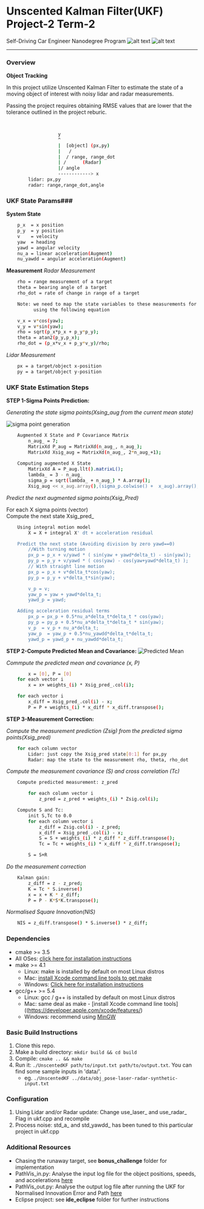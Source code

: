 # **Unscented Kalman Filter(UKF) Project-2 Term-2**
Self-Driving Car Engineer Nanodegree Program
![alt text][image0]
![alt text][image1]

[//]: # (Image References)
[image0]: ./Docs/ukf_xy.png "xy result"
[image1]: ./Docs/RunAwayRobot.png "Runaway Robot"
[image2]: ./Docs/SigmaGen.png "Sigma Point Generation"
[image3]: ./Docs/PredictedMean.png "Predicted Mean"
[source1]: ./data/PathVis_in.py "log input check"
[source2]: ./data/PathVis_out.py "log output check"


---

### Overview ###
**Object Tracking**

In this project utilize Unscented Kalman Filter to estimate the state of a moving object of interest with noisy lidar and radar measurements.   

Passing the project requires obtaining RMSE values that are lower that the tolerance outlined in the project reburic. 


```sh

                               
                   y
                   ^     
                   |  [object] (px,py)
                   |   /
                   |  / range, range_dot
                   | /      (Radar)
                   |/ angle
                   ------------> x 
		lidar: px,py
		radar: range,range_dot,angle

```

### UKF State Params###
**System State**
```sh
	p_x  = x position
	p_y  = y position
	v    = velocity 
	yaw  = heading
	yawd = angular velocity
	nu_a = linear acceleration(Augment)
	nu_yawdd = angular acceleration(Augment)
```

**Measurement**
_Radar Measurement_
```sh
	rho = range measurement of a target
	theta = bearing angle of a target
 	rho_dot = rate of change in range of a target 

	Note: we need to map the state variables to these measurements for the correction step
	      using the following equation

	v_x = v*cos(yaw);
	v_y = v*sin(yaw);
	rho = sqrt(p_x*p_x + p_y*p_y);
	theta = atan2(p_y,p_x);
	rho_dot = (p_x*v_x + p_y*v_y)/rho;
```


_Lidar Measurement_
```sh
	px = a target/object x-position
	py = a target/object y-position
```

### UKF State Estimation Steps ###
**STEP 1-Sigma Points Prediction:**

_Generating the state sigma points(Xsing_aug from the current mean state)_

![sigma point generation][image2]

```sh
	Augmented X State and P Covariance Matrix
		n_aug_ = 7;
		MatrixXd P_aug = MatrixXd(n_aug_, n_aug_);
		MatrixXd Xsig_aug = MatrixXd(n_aug_, 2*n_aug_+1);
	
	Computing augmented X State
		MatrixXd A = P_aug.llt().matrixL();
		lambda_ = 3 - n_aug_
		sigma_p = sqrt(lambda_ + n_aug_) * A.array();
		Xsig_aug << x_aug.array(),(sigma_p.colwise() +  x_aug).array(),((-sigma_p).colwise() +  x_aug).array();

```

_Predict the next augmented sigma points(Xsig_Pred)_

For each X sigma points (vector)  
		Compute the next state Xsig_pred_

```sh
	Using integral motion model
		X = X + integral X' dt + acceleration residual 

	Predict the next state (Avoiding division by zero yawd==0)
		//With turning motion
		px_p = p_x + v/yawd * ( sin(yaw + yawd*delta_t) - sin(yaw));
		py_p = p_y + v/yawd * ( cos(yaw) - cos(yaw+yawd*delta_t) );
		// With straight line motion
		px_p = p_x + v*delta_t*cos(yaw);
		py_p = p_y + v*delta_t*sin(yaw);

		v_p = v;
		yaw_p = yaw + yawd*delta_t;
		yawd_p = yawd;

	Adding acceleration residual terms
		px_p = px_p + 0.5*nu_a*delta_t*delta_t * cos(yaw);
		py_p = py_p + 0.5*nu_a*delta_t*delta_t * sin(yaw);
		v_p  = v_p + nu_a*delta_t;
		yaw_p  = yaw_p + 0.5*nu_yawdd*delta_t*delta_t;
		yawd_p = yawd_p + nu_yawdd*delta_t;	
```


**STEP 2-Compute Predicted Mean and Covariance:**
![Predicted Mean][image3]

_Commpute the predicted mean and covariance (x, P)_  

```sh
        x = [0], P = [0]
	for each vector i
		x = x+ weights_(i) * Xsig_pred_.col(i);

	for each vector i
		x_diff = Xsig_pred_.col(i) - x;
		P = P + weights_(i) * x_diff * x_diff.transpose();
```


**STEP 3-Measurement Correction:**

_Compute the measurement prediction (Zsig) from the predicted sigma points(Xsig_pred)_

```sh
	for each column vector
		Lidar: just copy the Xsig_pred state[0:1] for px,py
		Radar: map the state to the measurement rho, theta, rho_dot


```

_Compute the measurement covariance (S) and cross correlation (Tc)_

```sh
	Compute predicted measurement: z_pred

		for each column vector i
			z_pred = z_pred + weights_(i) * Zsig.col(i); 

	Compute S and Tc: 
		init S,Tc to 0.0
		for each column vector i
			z_diff = Zsig.col(i) - z_pred;
			x_diff = Xsig_pred_.col(i) - x; 
			S = S + weights_(i) * z_diff * z_diff.transpose();
			Tc = Tc + weights_(i) * x_diff * z_diff.transpose();

		S = S+R
```

_Do the measurement correction_

```sh
	Kalman gain:
		z_diff = z - z_pred;
		K = Tc * S.inverse()
		x = x + K * z_diff;
		P = P - K*S*K.transpose();
```

_Normalised Square Innovation(NIS)_

```sh
	NIS = z_diff.transpose() * S.inverse() * z_diff;

```


### Dependencies ###

* cmake >= 3.5
 * All OSes: [click here for installation instructions](https://cmake.org/install/)
* make >= 4.1
  * Linux: make is installed by default on most Linux distros
  * Mac: [install Xcode command line tools to get make](https://developer.apple.com/xcode/features/)
  * Windows: [Click here for installation instructions](http://gnuwin32.sourceforge.net/packages/make.htm)
* gcc/g++ >= 5.4
  * Linux: gcc / g++ is installed by default on most Linux distros
  * Mac: same deal as make - [install Xcode command line tools]((https://developer.apple.com/xcode/features/)
  * Windows: recommend using [MinGW](http://www.mingw.org/)

### Basic Build Instructions ###

1. Clone this repo.
2. Make a build directory: `mkdir build && cd build`
3. Compile: `cmake .. && make`
4. Run it: `./UnscentedKF path/to/input.txt path/to/output.txt`. You can find
   some sample inputs in 'data/'.
    - eg. `./UnscentedKF ../data/obj_pose-laser-radar-synthetic-input.txt`

### Configuration ###
1. Using Lidar and/or Radar update: Change use_laser_ and use_radar_ Flag in ukf.cpp and recompile
2. Process noise: std_a_ and std_yawdd_ has been tuned to this particular project in ukf.cpp 


### Additional Resources ###
* Chasing the runaway target, see **bonus_challenge** folder for implementation  
* PathVis_in.py: Analyse the input log file for the object positions, speeds, and accelerations [here][source1]  
* PathVis_out.py: Analyse the output log file after running the UKF for Normalised Innovation Error and Path [here][source2]  
* Eclipse project: see **ide_eclipse** folder for further instructions  



